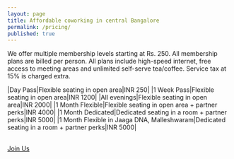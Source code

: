 ```yaml
---
layout: page
title: Affordable coworking in central Bangalore
permalink: /pricing/
published: true
---
```


We offer multiple membership levels starting at Rs. 250. All membership plans are billed per person. All plans include high-speed internet, free access to meeting areas and unlimited self-serve tea/coffee. Service tax at 15% is charged extra.

|Day Pass|Flexible seating in open area|INR 250|
|1 Week Pass|Flexible seating in open area|INR 1200|
|All evenings|Flexible seating in open area|INR 2000|
|1 Month Flexible|Flexible seating in open area + partner perks|INR 4000|
|1 Month Dedicated|Dedicated seating in a room + partner perks|INR 5000|
|1 Month Flexible in Jaaga DNA, Malleshwaram|Dedicated seating in a room + partner perks|INR 5000|

<!--
<a href="https://www.instamojo.com/jaagastartup/jaaga-coworking-membership/" rel="im-checkout" data-behaviour="remote" data-style="no-style" data-text="Sign up for a free trial"></a>
<script src="https://d2xwmjc4uy2hr5.cloudfront.net/im-embed/im-embed.min.js"></script>
-->
<br>
<a class="button large radius alert" href="/apply/">Join Us</a>